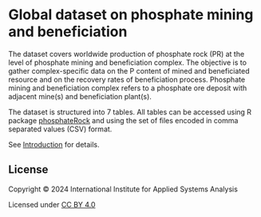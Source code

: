 # Global dataset on phosphate mining and beneficiation

The dataset covers worldwide production of phosphate rock (PR) at the level of phosphate mining and beneficiation complex. The objective is to gather complex-specific data on the P content of mined and beneficiated resource and on the recovery rates of beneficiation process. Phosphate mining and beneficiation complex refers to a phosphate ore deposit with adjacent mine(s) and beneficiation plant(s).

The dataset is structured into 7 tables. All tables can be accessed using R package [phosphateRock](R) and using the set of files encoded in comma separated values (CSV) format.

See [Introduction](R/phosphateRock/vignettes/Introduction.pdf) for details.

## License

Copyright © 2024 International Institute for Applied Systems Analysis

Licensed under [CC BY 4.0](https://creativecommons.org/licenses/by/4.0)